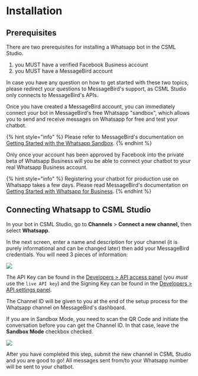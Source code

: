 # Installation

## Prerequisites

There are two prerequisites for installing a Whatsapp bot in the CSML Studio.

1. you MUST have a verified Facebook Business account
2. you MUST have a MessageBird account

In case you have any question on how to get started with these two topics, please redirect your questions to MessageBird's support, as CSML Studio only connects to MessageBird's APIs.

Once you have created a MessageBird account, you can immediately connect your bot in MessageBird's free Whatsapp "sandbox", which allows you to send and receive messages on Whatsapp for free and test your chatbot.

{% hint style="info" %}
Please refer to MessageBird's documentation on [Getting Started with the Whatsapp Sandbox](https://developers.messagebird.com/docs/conversations/whatsapp/getting-started-sandbox/).
{% endhint %}

Only once your account has been approved by Facebook into the private beta of Whatsapp Business will you be able to connect your chatbot to your real Whatsapp Business account.

{% hint style="info" %}
Registering your chatbot for production use on Whatsapp takes a few days. Please read MessageBird's documentation on [Getting Started with Whatsapp for Business](https://developers.messagebird.com/docs/conversations/whatsapp/getting-started-sandbox/).
{% endhint %}

## Connecting Whatsapp to CSML Studio

In your bot in CSML Studio, go to **Channels** &gt; **Connect a new channel,** then select **Whatsapp**.

In the next screen, enter a name and description for your channel \(it is purely informational and can be changed later\) then add your MessageBird credentials. You will need 3 pieces of information:

![](../../.gitbook/assets/capture-de-cran-2020-04-15-17.49.03.png)

The API Key can be found in the [Developers &gt; API access panel](https://dashboard.messagebird.com/en/developers/access) \(you _must_ use the `live API key`\) and the Signing Key can be found in the [Developers &gt; API settings panel](https://dashboard.messagebird.com/en/developers/settings#).

The Channel ID will be given to you at the end of the setup process for the Whatsapp channel on MessageBird's dashboard.

If you are in Sandbox Mode, you need to scan the QR Code and initiate the conversation before you can get the Channel ID. In that case, leave the **Sandbox Mode** checkbox checked.

![](../../.gitbook/assets/capture-de-cran-2020-04-15-17.55.09.png)

After you have completed this step, submit the new channel in CSML Studio and you are good to go! All messages sent from/to your Whatsapp number will be sent to your chatbot.

